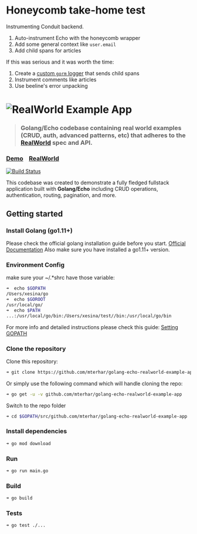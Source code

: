 # Honeycomb take-home test

Instrumenting Conduit backend.

1. Auto-instrument Echo with the honeycomb wrapper
1. Add some general context like `user.email`
1. Add child spans for articles

If this was serious and it was worth the time: 

1. Create a [custom `gorm` logger](https://gorm.io/docs/logger.html#Customize-Logger) that sends child spans
1. Instrument comments like articles
1. Use beeline's error unpacking



# ![RealWorld Example App](logo.png)

> ### Golang/Echo codebase containing real world examples (CRUD, auth, advanced patterns, etc) that adheres to the [RealWorld](https://github.com/gothinkster/realworld) spec and API.

### [Demo](https://github.com/gothinkster/realworld)&nbsp;&nbsp;&nbsp;&nbsp;[RealWorld](https://github.com/gothinkster/realworld)

[![Build Status](https://travis-ci.org/xesina/golang-echo-realworld-example-app.svg?branch=master)](https://travis-ci.org/xesina/golang-echo-realworld-example-app)

This codebase was created to demonstrate a fully fledged fullstack application built with **Golang/Echo** including CRUD operations, authentication, routing, pagination, and more.

## Getting started

### Install Golang (go1.11+)

Please check the official golang installation guide before you start. [Official Documentation](https://golang.org/doc/install)
Also make sure you have installed a go1.11+ version.

### Environment Config

make sure your ~/.*shrc have those variable:

```bash
➜  echo $GOPATH
/Users/xesina/go
➜  echo $GOROOT
/usr/local/go/
➜  echo $PATH
...:/usr/local/go/bin:/Users/xesina/test//bin:/usr/local/go/bin
```

For more info and detailed instructions please check this guide: [Setting GOPATH](https://github.com/golang/go/wiki/SettingGOPATH)

### Clone the repository

Clone this repository:

```bash
➜ git clone https://github.com/mterhar/golang-echo-realworld-example-app.git
```

Or simply use the following command which will handle cloning the repo:

```bash
➜ go get -u -v github.com/mterhar/golang-echo-realworld-example-app
```

Switch to the repo folder

```bash
➜ cd $GOPATH/src/github.com/mterhar/golang-echo-realworld-example-app
```

### Install dependencies

```bash
➜ go mod download
```

### Run

```bash
➜ go run main.go
```

### Build

```bash
➜ go build
```

### Tests

```bash
➜ go test ./...
```

